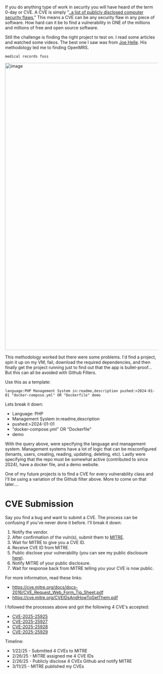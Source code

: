 If you do anything type of work in security you will have heard of the term 0-day or CVE. A CVE is simply "[..a list of publicly disclosed computer security flaws.](https://www.redhat.com/en/topics/security/what-is-cve)" This means a CVE can be any security flaw in any piece of software. How hard can it be to find a vulnerability in ONE of the millions and millions of free and open source software.

Still the challenge is finding the right project to test on. I read some articles and watched some videos. The best one I saw was from [Joe Helle](https://www.youtube.com/watch?v=epBR-9jF4r8). His methodology led me to finding OpenMRS.

```
medical records foss
```

<img width="944" alt="image" src="https://github.com/user-attachments/assets/b75ebcc0-6e1d-4457-a9da-2545f01a0588" />

This methodology worked but there were some problems. I'd find a project, spin it up on my VM, fail, download the required dependencies, and then finally get the project running just to find out that the app is bullet-proof... But this can all be avoided with Github Filters.

Use this as a template:

```
language:PHP Management System in:readme,description pushed:>2024-01-01 "docker-compose.yml" OR "Dockerfile" demo
```

Lets break it down:
- Language: PHP
- Management System in:readme,description
- pushed:>2024-01-01
- "docker-compose.yml" OR "Dockerfile"
- demo

With the query above, were specifying the language and management system. Management systems have a lot of logic that can be misconfigured (tenants, users, creating, reading, updating, deleting, etc). Lastly were specifying that the repo must be somewhat active (contributed to since 2024), have a docker file, and a demo website.

One of my future projects is to find a CVE for every vulnerability class and I'll be using a variation of the Github filter above. More to come on that later....

# CVE Submission

Say you find a bug and want to submit a CVE. The process can be confusing if you've never done it before. I'll break it down:

1. Notify the vendor.
2. After confirmation of the vuln(s), submit them to [MITRE](https://cveform.mitre.org/).
3. Wait for MITRE to give you a CVE ID.
4. Receive CVE ID from MITRE.
5. Public disclose your vulnerability (you can see my public disclosure [here](https://github.com/johnchd/CVEs/tree/main/OpenMRS)).
6. Notify MITRE of your public disclosure.
7. Wait for response back from MITRE telling you your CVE is now public.

For more information, read these links:
- https://cve.mitre.org/docs/docs-2016/CVE_Request_Web_Form_Tip_Sheet.pdf
- https://cve.mitre.org/CVEIDsAndHowToGetThem.pdf

I followed the processes above and got the following 4 CVE's accepted:

- [CVE-2025-25925](https://nvd.nist.gov/vuln/detail/CVE-2025-25925)
- [CVE-2025-25927](https://nvd.nist.gov/vuln/detail/CVE-2025-25927)
- [CVE-2025-25928](https://nvd.nist.gov/vuln/detail/CVE-2025-25928)
- [CVE-2025-25929](https://nvd.nist.gov/vuln/detail/CVE-2025-25929)

Timeline:
- 1/22/25 - Submitted 4 CVEs to MITRE
- 2/26/25 - MITRE assigned me 4 CVE IDs
- 2/26/25 - Publicly disclose 4 CVEs Github and notify MITRE
- 3/11/25 - MITRE published my CVEs


